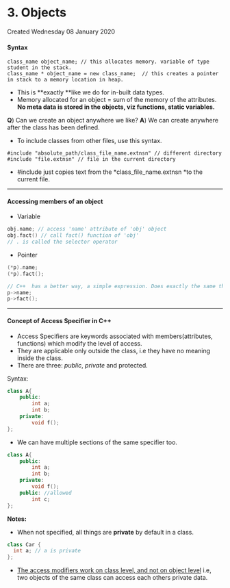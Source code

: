 # 3. Objects
Created Wednesday 08 January 2020

#### Syntax
```
class_name object_name; // this allocates memory. variable of type student in the stack.
class_name * object_name = new class_name; 	// this creates a pointer in stack to a memory location in heap.
```

* This is **exactly **like we do for in-built data types.
* Memory allocated for an object = sum of the memory of the attributes. **No meta data is stored in the objects, viz functions, static variables.**


**Q**) Can we create an object anywhere we like?
**A**) We can create anywhere after the class has been defined.

* To include classes from other files, use this syntax.
```
#include "absolute_path/class_file_name.extnsn" // different directory
#include "file.extnsn" // file in the current directory
```

* #include just copies text from the *class_file_name.extnsn *to the current file.


*****


#### Accessing members of an object

* Variable
```c++
obj.name; // access 'name' attribute of 'obj' object
obj.fact() // call fact() function of 'obj'
// . is called the selector operator
```

* Pointer
```c++
(*p).name;
(*p).fact();

// C++  has a better way, a simple expression. Does exactly the same thing.
p->name;
p->fact();
```

*****

#### **Concept of Access Specifier in C++**

* Access Specifiers are keywords associated with members(attributes, functions) which modify the level of access.
* They are applicable only outside the class, i.e they have no meaning inside the class.
* There are three: *public*, *private* and protected.

Syntax:
```c++
class A{
	public:
		int a;
		int b;
	private:
		void f();
};
```

* We can have multiple sections of the same specifier too.
```c++
class A{
	public:
		int a;
		int b;
	private:
		void f();
	public: //allowed
		int c;
};
```
**Notes:**

* When not specified, all things are **private** by default in a class.
```c++
class Car {
  int a; // a is private
};
```


* [The access modifiers work on class level, and not on object level](https://stackoverflow.com/questions/4117002/why-can-i-access-private-variables-in-the-copy-constructor) i.e, two objects of the same class can access each others private data.


